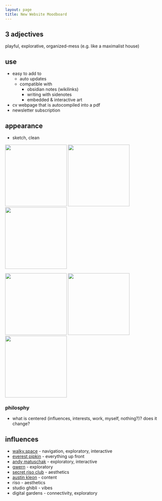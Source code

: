 ```yaml
---
layout: page
title: New Website Moodboard
---
```


## 3 adjectives
playful, explorative, organized-mess (e.g. like a maximalist house)

## use
- easy to add to
  - auto updates
  - compatible with
    - obsidian notes (wikilinks)
    - writing with sidenotes
    - embedded & interactive art
- cv webpage that is autocompiled into a pdf
- newsletter subscription

## appearance
- sketch, clean

<p float="left">
  <img src="https://github.com/Elizabethcase/elizabethcase.github.io/blob/master/assets/img/moodboard/infinitelibrary_TradingCard.jpg?raw=true" width="200" />
  <img src="https://campus.collegeforcreativestudies.edu/imaging-center/wp-content/uploads/sites/25/2021/07/2021-07-29-riso-color-swatches-12.png" width="200" />
  <img src="https://images.squarespace-cdn.com/content/v1/5c2c1aef70e8020ac2eae04e/1596376956565-VMRQCFHEAT6B6T13B0P1/IMG_2414.jpg" width="200" />
</p>

<p float="left">
  <img src="https://twitter.com/i/status/1466791496179408909" width="200" />
  <img src="https://pbs.twimg.com/media/FFDXlpDWUAoPpa2?format=jpg&name=medium" width="200" />
  <img src="https://pbs.twimg.com/media/E9Ap64RXEAcIt7-?format=jpg&name=4096x4096" width="200" />
</p>

### philosphy
- what is centered (influences, interests, work, myself, nothing?)? does it change?

## influences

- [walky.space](walky.space) - navigation, exploratory, interactive
- [everest pipkin](https://everest-pipkin.com/) - everything up front
- [andy matuschak](https://andymatuschak.org/) - exploratory, interactive
- [gwern](https://www.gwern.net/index) - exploratory
- [secret riso club](https://secretrisoclub.com/) - aesthetics
- [austin kleon](https://austinkleon.com/) - content
- riso - aesthetics
- studio ghibli - vibes
- digital gardens - connectivity, exploratory
